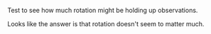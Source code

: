 Test to see how much rotation might be holding up observations.

Looks like the answer is that rotation doesn't seem to matter much.